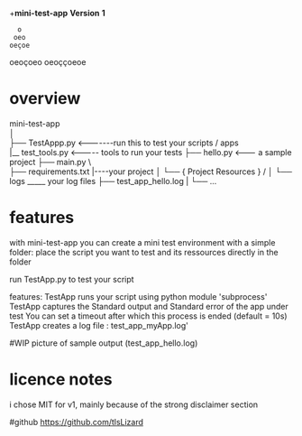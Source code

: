 +**mini-test-app**
**Version**
**1**

      o
     oeo
    oeçoe
   oeoçoeo
  oeoççoeoe


# overview

mini-test-app   
│                                                            
├── TestAppp.py    <-------run this to test your scripts / apps    
|__ test_tools.py       <----- tools to run your tests
├── hello.py                <--- a sample project
├── main.py                   \         
├── requirements.txt           |----your project
│ └── { Project Resources }   /
│
└── logs                        \_____  your log files
├── test_app_hello.log           |
└── ...

# features
with mini-test-app
you can create a mini test environment with a simple folder:
place the script you want to test and its ressources directly in the folder

run TestApp.py to test your script 

features:
TestApp runs your script using python module 'subprocess'
TestApp captures the Standard output and Standard error  of the app under test
You can set a timeout after which this process is ended (default = 10s)
TestApp creates a log file : test_app_myApp.log'

#WIP picture of sample output (test_app_hello.log)

# licence notes
i chose MIT for v1, mainly because of the strong disclaimer section

#github
https://github.com/tlsLizard
 

